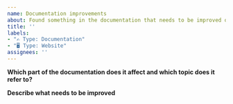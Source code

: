 ```yaml
---
name: Documentation improvements
about: Found something in the documentation that needs to be improved or is missing?
title: ''
labels:
- "✍️ Type: Documentation"
- "🖥 Type: Website"
assignees: ''
---
```


**Which part of the documentation does it affect and which topic does it refer to?**
<!-- A clear and concise description of what this is about. -->

**Describe what needs to be improved**
